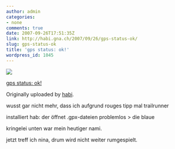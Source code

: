 ```yaml
---
author: admin
categories:
- none
comments: true
date: 2007-09-26T17:51:35Z
link: http://habi.gna.ch/2007/09/26/gps-status-ok/
slug: gps-status-ok
title: 'gps status: ok!'
wordpress_id: 1045
---
```


[![](http://farm2.static.flickr.com/1171/1443140827_bd57d9ab0d_m.jpg)](http://www.flickr.com/photos/habi/1443140827/)
   

 
  [gps status: ok!](http://www.flickr.com/photos/habi/1443140827/)
    

  Originally uploaded by [habi](http://www.flickr.com/people/habi/).
 



wusst gar nicht mehr, dass ich aufgrund rouges tipp mal trailrunner  

installiert hab: der öffnet .gpx-dateien problemlos > die blaue  

kringelei unten war mein heutiger nami.  

jetzt treff ich nina, drum wird nicht weiter rumgespielt.
  

